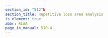 ```yaml
---
section_id: "512"b
section_title: Repetitive loss area analysis
is_element: true
abbr: RLAA
page_in_manual: 510-4
---
```

